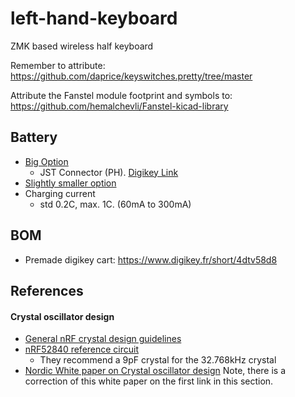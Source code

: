 # left-hand-keyboard
ZMK based wireless half keyboard


Remember to attribute: https://github.com/daprice/keyswitches.pretty/tree/master

Attribute the Fanstel module footprint and symbols to: https://github.com/hemalchevli/Fanstel-kicad-library


## Battery
- [Big Option](https://www.amazon.fr/EEMB-Batterie-polym%C3%A8re-Rechargeable-connecteur/dp/B09DPPP8ZV/)
  - JST Connector (PH). [Digikey Link](https://www.amazon.fr/EEMB-Batterie-polym%C3%A8re-Rechargeable-connecteur/dp/B09DPPP8ZV/?th=1)
- [Slightly smaller option](https://www.amazon.fr/EEMB-Batterie-Rechargeable-Navigation-Enregistreur/dp/B08FD3V6TF)
- Charging current
  - std 0.2C, max. 1C. (60mA to 300mA)


## BOM

- Premade digikey cart: https://www.digikey.fr/short/4dtv58d8


## References

#### Crystal oscillator design
- [General nRF crystal design guidelines](https://devzone.nordicsemi.com/guides/hardware-design-test-and-measuring/b/nrf5x/posts/general-pcb-design-guidelines-for-nrf52)
- [nRF52840 reference circuit](https://infocenter.nordicsemi.com/index.jsp?topic=%2Fps_nrf52840%2Fref_circuitry.html)
  - They recommend a 9pF crystal for the 32.768kHz crystal
- [Nordic White paper on Crystal oscillator design](https://infocenter.nordicsemi.com/pdf/nwp_015.pdf?cp=12_12) Note, there is a correction of this white paper on the first link in this section.